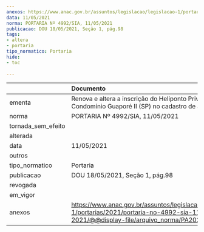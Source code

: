 ```yaml
---
anexos: https://www.anac.gov.br/assuntos/legislacao/legislacao-1/portarias/2021/portaria-no-4992-sia-11-05-2021/@@display-file/arquivo_norma/PA2021-4992.pdf
data: 11/05/2021
norma: PORTARIA Nº 4992/SIA, 11/05/2021
publicacao: DOU 18/05/2021, Seção 1, pág.98
tags:
- altera
- portaria
tipo_normatico: Portaria
hide: 
- toc 
 
---
```


|                    | Documento                                                                                                                                            |
|:-------------------|:-----------------------------------------------------------------------------------------------------------------------------------------------------|
| ementa             | Renova e altera a inscrição do Heliponto Privado Condomínio Guaporé II (SP) no cadastro de aeródromos.                                               |
| norma              | PORTARIA Nº 4992/SIA, 11/05/2021                                                                                                                     |
| tornada_sem_efeito |                                                                                                                                                      |
| alterada           |                                                                                                                                                      |
| data               | 11/05/2021                                                                                                                                           |
| outros             |                                                                                                                                                      |
| tipo_normatico     | Portaria                                                                                                                                             |
| publicacao         | DOU 18/05/2021, Seção 1, pág.98                                                                                                                      |
| revogada           |                                                                                                                                                      |
| em_vigor           |                                                                                                                                                      |
| anexos             | https://www.anac.gov.br/assuntos/legislacao/legislacao-1/portarias/2021/portaria-no-4992-sia-11-05-2021/@@display-file/arquivo_norma/PA2021-4992.pdf |